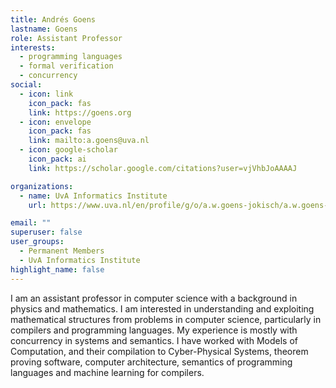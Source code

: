 ```yaml
---
title: Andrés Goens
lastname: Goens
role: Assistant Professor
interests:
  - programming languages
  - formal verification
  - concurrency
social:
  - icon: link
    icon_pack: fas
    link: https://goens.org
  - icon: envelope
    icon_pack: fas
    link: mailto:a.goens@uva.nl
  - icon: google-scholar
    icon_pack: ai
    link: https://scholar.google.com/citations?user=vjVhbJoAAAAJ

organizations:
  - name: UvA Informatics Institute
    url: https://www.uva.nl/en/profile/g/o/a.w.goens-jokisch/a.w.goens-jokisch.html

email: ""
superuser: false
user_groups:
  - Permanent Members
  - UvA Informatics Institute
highlight_name: false
---
```


I am an assistant professor in computer science with a background in physics and mathematics.
I am interested in understanding and exploiting mathematical structures from problems in computer science, particularly in compilers and programming languages.
My experience is mostly with concurrency in systems and semantics.
I have worked with Models of Computation, and their compilation to Cyber-Physical Systems, theorem proving software, computer architecture, semantics of programming languages and machine learning for compilers.

